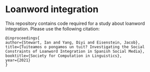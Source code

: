 # Loanword integration
This repository contains code required for a study about loanword integration.
Please use the following citation:

```
@inproceedings{
author={Stewart, Ian and Yang, Diyi and Eisenstein, Jacob},
title={Tuiteamos o pongamos un tuit? Investigating the Social Constraints of Loanword Integration in Spanish Social Media},
booktitle={Society for Computation in Linguistics},
year={2021}
}
```
